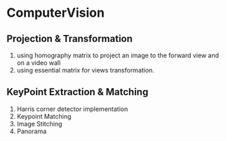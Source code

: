 # ComputerVision
## Projection & Transformation
1) using homography matrix to project an image to the forward view and on a video wall
2) using essential matrix for views transformation.

## KeyPoint Extraction & Matching
1) Harris corner detector implementation 
2) Keypoint Matching
3) Image Stitching
4) Panorama
